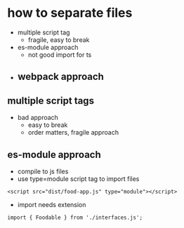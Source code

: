 # how to separate files

- multiple script tag
  - fragile, easy to break
- es-module approach
  - not good import for ts
- webpack approach
  -

## multiple script tags

- bad approach
  - easy to break
  - order matters, fragile approach

## es-module approach

- compile to js files
- use type=module script tag to import files

```
<script src="dist/food-app.js" type="module"></script>
```

- import needs extension

```
import { Foodable } from './interfaces.js';
```
